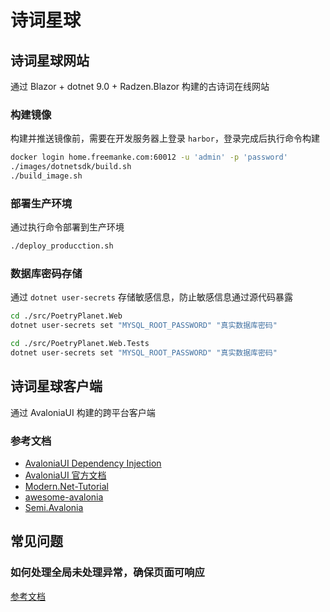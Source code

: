 # 诗词星球

## 诗词星球网站

通过 Blazor + dotnet 9.0 + Radzen.Blazor 构建的古诗词在线网站


### 构建镜像
构建并推送镜像前，需要在开发服务器上登录 `harbor`，登录完成后执行命令构建

```bash
docker login home.freemanke.com:60012 -u 'admin' -p 'password'
./images/dotnetsdk/build.sh
./build_image.sh

```

### 部署生产环境

通过执行命令部署到生产环境

```bash
./deploy_producction.sh
```

### 数据库密码存储

通过 `dotnet user-secrets` 存储敏感信息，防止敏感信息通过源代码暴露

```bash
cd ./src/PoetryPlanet.Web
dotnet user-secrets set "MYSQL_ROOT_PASSWORD" "真实数据库密码"

cd ./src/PoetryPlanet.Web.Tests
dotnet user-secrets set "MYSQL_ROOT_PASSWORD" "真实数据库密码"
```

## 诗词星球客户端

通过 AvaloniaUI 构建的跨平台客户端

### 参考文档
- [AvaloniaUI Dependency Injection](https://dev.to/ingvarx/avaloniaui-dependency-injection-4aka)
- [AvaloniaUI 官方文档](https://docs.avaloniaui.net/docs/next/get-started/get-started)
- [Modern.Net-Tutorial](https://github.com/mysteryx93/Modern.Net-Tutorial/blob/main/README.md)
- [awesome-avalonia](https://github.com/AvaloniaCommunity/awesome-avalonia)
- [Semi.Avalonia](https://github.com/irihitech/Semi.Avalonia)

## 常见问题

### 如何处理全局未处理异常，确保页面可响应

[参考文档](https://www.telerik.com/blogs/work-unhandled-exceptions-gracefully-blazor-server-dotnet-6-error-boundaries)